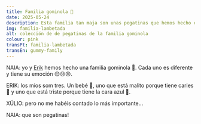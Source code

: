 ```yaml
---
title: Familia gominola 🍬
date: 2025-05-24
description: Esta familia tan maja son unas pegatinas que hemos hecho eu e Erik 🎨
img: familia-lambetada
alt: colección de de pegatinas de la familia gominola
colour: pink
transPt: familia-lambetada
transEn: gummy-family
---
```


NAIA: yo y [Erik](/erik) hemos hecho una familia gominola 🍭. Cada uno es diferente y tiene su emoción 😊😢😡.

ERIK: los mios som tres. Un bebé 👶, uno que está malito porque tiene caries 🦷 y uno que está triste porque tiene la cara azul 💙.

XÚLIO: pero no me habéis contado lo más importante… 

NAIA: que son pegatinas!